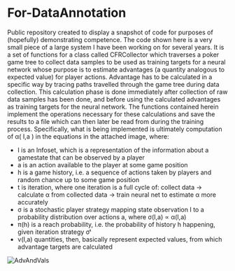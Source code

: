 # For-DataAnnotation
Public repository created to display a snapshot of code for purposes of (hopefully) demonstrating competence.
The code shown here is a very small piece of a large system I have been working on for several years. It is a set of functions for a class called CFRCollector which traverses a poker game tree to collect data samples to be used as training targets for a neural network whose purpose is to estimate advantages (a quantity analogous to expected value) for player actions. Advantage has to be calculated in a specific way by tracing paths travelled through the game tree during data collection. This calculation phase is done immediately after collection of raw data samples has been done, and before using the calculated advantages as training targets for the neural network. The functions contained herein implement the operations necessary for these calculations and save the results to a file which can then later be read from during the training process. Specifically, what is being implemented is ultimately computation of α( I,a ) in the equations in the attached image, where:
* I is an Infoset, which is a representation of the information about a gamestate that can be observed by a player
* a is an action available to the player at some game position
* h is a game history, i.e. a sequence of actions taken by players and random chance up to some game position
* t is iteration, where one iteration is a full cycle of: collect data → calculate α from collected data → train neural net to estimate α more accurately
* σ is a stochastic player strategy mapping state observation I to a probability distribution over actions a, where σ(I,a) ∝ α(I,a)
* π(h) is a reach probability, i.e. the probability of history h happening, given iteration strategy σᵗ
* v(I,a) quantities, then, basically represent expected values, from which advantage targets are calculated
  
![AdvAndVals](https://github.com/user-attachments/assets/44ec0e5e-9e87-429d-b431-1ff84224728a)
